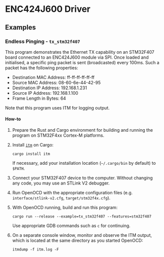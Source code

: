 # ENC424J600 Driver

## Examples

### Endless Pinging - `tx_stm32f407`

This program demonstrates the Ethernet TX capability on an STM32F407 board connected to an ENC424J600 module via SPI. Once loaded and initialised, a specific ping packet is sent (broadcasted) every 100ms. Such a packet has the following properties:

* Destination MAC Address: ff-ff-ff-ff-ff-ff
* Source MAC Address: 08-60-6e-44-42-95
* Destination IP Address: 192.168.1.231
* Source IP Address: 192.168.1.100
* Frame Length in Bytes: 64

Note that this program uses ITM for logging output.

#### How-to

1.  Prepare the Rust and Cargo environment for building and running the program on STM32F4xx Cortex-M platforms.

2.  Install [`itm`](https://docs.rs/itm/) on Cargo:
    ```
    cargo install itm
    ```
    If necessary, add your installation location (`~/.cargo/bin` by default) to `$PATH`.

3.  Connect your STM32F407 device to the computer. Without changing any code, you may use an STLink V2 debugger. 

4.  Run OpenOCD with the appropriate configuration files (e.g. `interface/stlink-v2.cfg`, `target/stm32f4x.cfg`).

5.  With OpenOCD running, build and run this program:
    ```
    cargo run --release --example=tx_stm32f407 --features=stm32f407
    ```
    Use appropriate GDB commands such as `c` for continuing.

6.  On a separate console window, monitor and observe the ITM output, which is located at the same directory as you started OpenOCD:
    ```
    itmdump -f itm.log -F
    ```
